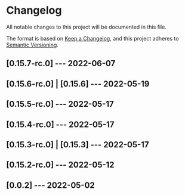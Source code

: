 # Changelog
All notable changes to this project will be documented in this file.

The format is based on [Keep a Changelog](https://keepachangelog.com/en/1.0.0/),
and this project adheres to [Semantic Versioning](https://semver.org/spec/v2.0.0.html).

## [0.15.7-rc.0] --- 2022-06-07

 
 


## [0.15.6-rc.0] | [0.15.6] --- 2022-05-19

 
 


## [0.15.5-rc.0] --- 2022-05-17

 
 


## [0.15.4-rc.0] --- 2022-05-17

 
 


## [0.15.3-rc.0] | [0.15.3] --- 2022-05-17

 
 


## [0.15.2-rc.0] --- 2022-05-12

 
 


## [0.0.2] --- 2022-05-02






 
 




 
 








